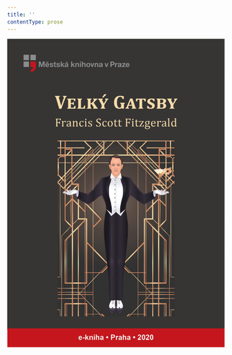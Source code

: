 ```yaml
---
title: ''
contentType: prose
---
```


<section>

![obalka_velky_gatsby.jpg](./resources/obalka_velky_gatsby_fmt.png)

</section>
